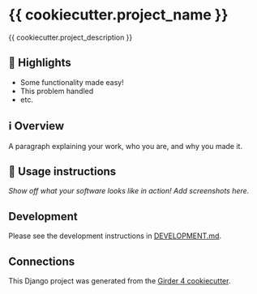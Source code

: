 # {{ cookiecutter.project_name }}

{{ cookiecutter.project_description }}


## 🌟 Highlights

- Some functionality made easy!
- This problem handled
- etc.


## ℹ️ Overview

A paragraph explaining your work, who you are, and why you made it.


## 🚀 Usage instructions

*Show off what your software looks like in action! Add screenshots here.*


## Development

Please see the development instructions in [DEVELOPMENT.md](./DEVELOPMENT.md).


## Connections

This Django project was generated from the [Girder 4 cookiecutter](https://github.com/girder/cookiecutter-girder-4).
